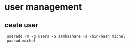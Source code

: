 
# user management

## ceate user

	 useradd -m -g users -G sambashare -s /bin/bash michel
	 passwd michel
